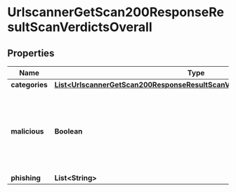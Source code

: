

# UrlscannerGetScan200ResponseResultScanVerdictsOverall


## Properties

| Name | Type | Description | Notes |
|------------ | ------------- | ------------- | -------------|
|**categories** | [**List&lt;UrlscannerGetScan200ResponseResultScanVerdictsOverallCategoriesInner&gt;**](UrlscannerGetScan200ResponseResultScanVerdictsOverallCategoriesInner.md) |  |  |
|**malicious** | **Boolean** | At least one of our subsystems marked the site as potentially malicious at the time of the scan. |  |
|**phishing** | **List&lt;String&gt;** |  |  |



